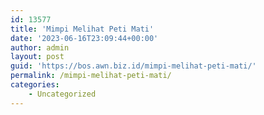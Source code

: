 ```yaml
---
id: 13577
title: 'Mimpi Melihat Peti Mati'
date: '2023-06-16T23:09:44+00:00'
author: admin
layout: post
guid: 'https://bos.awn.biz.id/mimpi-melihat-peti-mati/'
permalink: /mimpi-melihat-peti-mati/
categories:
    - Uncategorized
---
```


